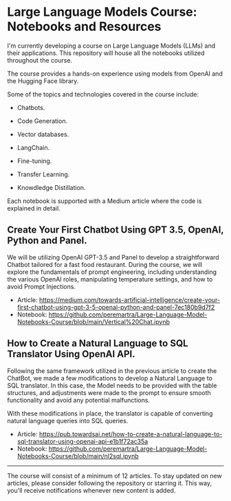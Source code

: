 # Large Language Models Course: Notebooks and Resources
I'm currently developing a course on Large Language Models (LLMs) and their applications. This repository will house all the notebooks utilized throughout the course.

The course provides a hands-on experience using models from OpenAI and the Hugging Face library.

Some of the topics and technologies covered in the course include:
 
* Chatbots. 

* Code Generation. 

* Vector databases.

* LangChain.

* Fine-tuning.

* Transfer Learning. 

* Knowdledge Distillation.

Each notebook is supported with a Medium article where the code is explained in detail. 

## Create Your First Chatbot Using GPT 3.5, OpenAI, Python and Panel.
We will be utilizing OpenAI GPT-3.5 and Panel to develop a straightforward Chatbot tailored for a fast food restaurant. During the course, we will explore the fundamentals of prompt engineering, including understanding the various OpenAI roles, manipulating temperature settings, and how to avoid Prompt Injections. 
* Article: https://medium.com/towards-artificial-intelligence/create-your-first-chatbot-using-gpt-3-5-openai-python-and-panel-7ec180b9d7f2
* Notebook: https://github.com/peremartra/Large-Language-Model-Notebooks-Course/blob/main/Vertical%20Chat.ipynb

## How to Create a Natural Language to SQL Translator Using OpenAI API.
Following the same framework utilized in the previous article to create the ChatBot, we made a few modifications to develop a Natural Language to SQL translator. In this case, the Model needs to be provided with the table structures, and adjustments were made to the prompt to ensure smooth functionality and avoid any potential malfunctions.

With these modifications in place, the translator is capable of converting natural language queries into SQL queries. 
* Article: https://pub.towardsai.net/how-to-create-a-natural-language-to-sql-translator-using-openai-api-e1b1f72ac35a
* Notebook: https://github.com/peremartra/Large-Language-Model-Notebooks-Course/blob/main/nl2sql.ipynb
_____________
The course will consist of a minimum of 12 articles. To stay updated on new articles, please consider following the repository or starring it. This way, you'll receive notifications whenever new content is added. 
